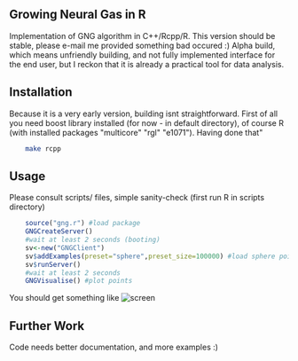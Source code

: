 Growing Neural Gas in R
----------------------
Implementation of GNG algorithm in C++/Rcpp/R. This version should be stable, please e-mail me 
provided something bad occured :)
Alpha build, which means unfriendly building, and not fully implemented interface for the end user, 
but I reckon that it is already a practical tool for data analysis.

Installation
-----------
Because it is a very early version, building isnt straightforward. First of all you need boost library installed
(for now - in default directory), of course R (with installed packages "multicore" "rgl" "e1071"). Having done that"
```bash
    make rcpp
```

Usage
-----
Please consult scripts/ files, simple sanity-check (first run R in scripts directory)
```R
    source("gng.r") #load package
    GNGCreateServer() 
    #wait at least 2 seconds (booting)
    sv<-new("GNGClient")
    sv$addExamples(preset="sphere",preset_size=100000) #load sphere point distribution
    sv$runServer()
    #wait at least 2 seconds
    GNGVisualise() #plot points
```
You should get something like
![screen](http://img405.imageshack.us/img405/2727/v15a.png)


Further Work
------
Code needs better documentation, and more examples :)